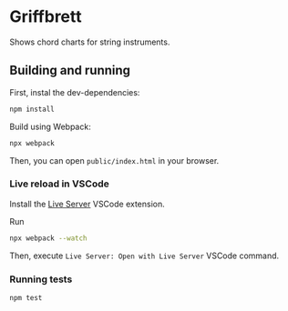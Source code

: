 # Griffbrett

Shows chord charts for string instruments.


## Building and running

First, instal the dev-dependencies:
```sh
npm install
```

Build using Webpack:
```sh
npx webpack
```

Then, you can open `public/index.html` in your browser.

### Live reload in VSCode

Install the [Live Server](https://marketplace.visualstudio.com/items?itemName=ritwickdey.LiveServer) VSCode extension.

Run
```sh
npx webpack --watch
```
Then, execute `Live Server: Open with Live Server` VSCode command.

### Running tests

```sh
npm test
```

